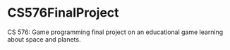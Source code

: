 # CS576FinalProject
CS 576: Game programming final project on an educational game learning about space and planets.
